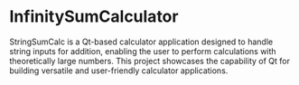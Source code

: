 # InfinitySumCalculator
StringSumCalc is a Qt-based calculator application designed to handle string inputs for addition, enabling the user to perform calculations with theoretically large numbers. This project showcases the capability of Qt for building versatile and user-friendly calculator applications.
